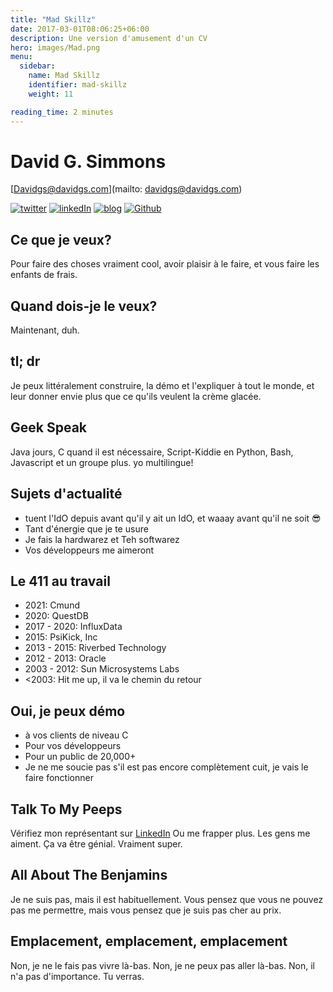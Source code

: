 ```yaml
---
title: "Mad Skillz"
date: 2017-03-01T08:06:25+06:00
description: Une version d'amusement d'un CV
hero: images/Mad.png
menu:
  sidebar:
    name: Mad Skillz
    identifier: mad-skillz
    weight: 11

reading_time: 2 minutes
---
```


# David G. Simmons
[Davidgs@davidgs.com](mailto: davidgs@davidgs.com)

[![twitter](/posts/mad-skillz/images/twitter-icon-sm.png)](https://twitter.com/davidgsIoT) [![linkedIn](/posts/mad-skillz/images/linkedin-icon-sm.png)](https://linkedin.com/in/davidgsimmons) [![blog](/posts/mad-skillz/images/blog_icon-sm.png)](/posts) [![Github](/posts/mad-skillz/images/GitHub-Logo-Mark-sm.png)](https://github.com/davidgs)

## Ce que je veux?
Pour faire des choses vraiment cool, avoir plaisir à le faire, et vous faire les enfants de frais.

## Quand dois-je le veux?
Maintenant, duh.

## tl; dr
Je peux littéralement construire, la démo et l'expliquer à tout le monde, et leur donner envie plus que ce qu'ils veulent la crème glacée.

## Geek Speak
Java jours, C quand il est nécessaire, Script-Kiddie en Python, Bash, Javascript et un groupe plus. yo multilingue!

## Sujets d'actualité
- tuent l'IdO depuis avant qu'il y ait un IdO, et waaay avant qu'il ne soit 😎
- Tant d'énergie que je te usure
- Je fais la hardwarez et Teh softwarez
- Vos développeurs me aimeront

## Le 411 au travail
- 2021: Cmund
- 2020: QuestDB
- 2017 - 2020: InfluxData
- 2015: PsiKick, Inc
- 2013 - 2015: Riverbed Technology
- 2012 - 2013: Oracle
- 2003 - 2012: Sun Microsystems Labs
- &lt;2003: Hit me up, il va le chemin du retour

## Oui, je peux démo
- à vos clients de niveau C
- Pour vos développeurs
- Pour un public de 20,000+
- Je ne me soucie pas s'il est pas encore complètement cuit, je vais le faire fonctionner

## Talk To My Peeps
Vérifiez mon représentant sur [LinkedIn](https://linkedin.com/in/davidgsimmons) Ou me frapper plus. Les gens me aiment. Ça va être génial. Vraiment super.

## All About The Benjamins
Je ne suis pas, mais il est habituellement. Vous pensez que vous ne pouvez pas me permettre, mais vous pensez que je suis pas cher au prix.

## Emplacement, emplacement, emplacement
Non, je ne le fais pas vivre là-bas. Non, je ne peux pas aller là-bas. Non, il n'a pas d'importance. Tu verras.
